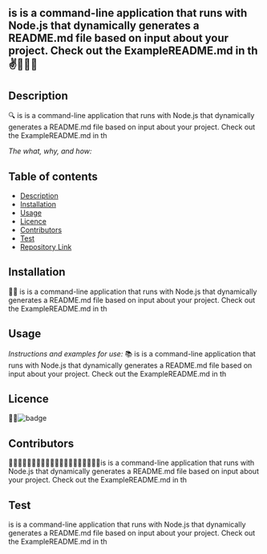 
  
 ## is is a command-line application that runs with Node.js that dynamically generates a README.md file based on input about your project. Check out the ExampleREADME.md in th ✌️🤟🙏👋

   
    

  

  ## Description 

  
  🔍 is is a command-line application that runs with Node.js that dynamically generates a README.md file based on input about your project. Check out the ExampleREADME.md in th

  *The what, why, and how:* 
 
 
  ## Table of contents
  - [Description](#Description)
  - [Installation](#Installation)
  - [Usage](#Usage)
  - [Licence](#Licence)
  - [Contributors](#Contributors)
  - [Test](#Test)
  - [Repository Link](#Repository)

  ## Installation
  💽💽 is is a command-line application that runs with Node.js that dynamically generates a README.md file based on input about your project. Check out the ExampleREADME.md in th
  ## Usage
  *Instructions and examples for use:*
  📚 is is a command-line application that runs with Node.js that dynamically generates a README.md file based on input about your project. Check out the ExampleREADME.md in th
  ## Licence
  📝📑![badge](https://img.shields.io/badge/license-Academic-brightgreen)
  
  ## Contributors
  💆🏽💆🏻‍♂️👳🏽👳🏽👳🏻‍♀️👨🏾‍🦽👨🏿‍🤝‍👨🏾is is a command-line application that runs with Node.js that dynamically generates a README.md file based on input about your project. Check out the ExampleREADME.md in th
 
  ## Test
  is is a command-line application that runs with Node.js that dynamically generates a README.md file based on input about your project. Check out the ExampleREADME.md in th
  